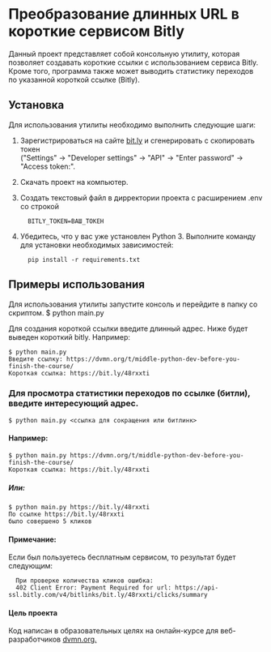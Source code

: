 # Преобразование длинных URL в короткие сервисом Bitly

Данный проект представляет собой консольную утилиту, которая позволяет создавать короткие ссылки с использованием сервиса Bitly. Кроме того, программа также может выводить статистику переходов по указанной короткой ссылке (Bitly).

## Установка

Для использования утилиты необходимо выполнить следующие шаги:

1. Зарегистрироваться на сайте [bit.ly](https://bit.ly) и сгенерировать с скопировать токен   
   ("Settings" -> "Developer settings" -> "API" -> "Enter password" -> "Access token:".
3. Скачать проект на компьютер.
4. Создать текстовый файл в дирректории проекта с расширением .env со строкой

         BITLY_TOKEN=ВАШ_ТОКЕН
5. Убедитесь, что у вас уже установлен Python 3. Выполните команду для установки необходимых зависимостей: 

         pip install -r requirements.txt

## Примеры использования

Для использования утилиты запустите консоль и перейдите в папку со скриптом.
  $ python main.py

Для создания короткой ссылки введите длинный адрес. Ниже будет выведен короткий bitly. Например:

    $ python main.py
    Введите ссылку: https://dvmn.org/t/middle-python-dev-before-you-finish-the-course/
    Короткая ссылка: https://bit.ly/48rxxti

### Для просмотра статистики переходов по ссылке (битли), введите интересующий адрес. 
    $ python main.py <ссылка для сокращения или битлинк>
#### Например:
    $ python main.py https://dvmn.org/t/middle-python-dev-before-you-finish-the-course/
    Короткая ссылка: https://bit.ly/48rxxti
##### Или:
    $ python main.py https://bit.ly/48rxxti
    По ссылке https://bit.ly/48rxxti
    было совершено 5 кликов
#### Примечание:
Если был пользуетесь бесплатным сервисом, то результат будет следующим:

      При проверке количества кликов ошибка:
      402 Client Error: Payment Required for url: https://api-ssl.bitly.com/v4/bitlinks/bit.ly/48rxxti/clicks/summary

#### Цель проекта
Код написан в образовательных целях на онлайн-курсе для веб-разработчиков [dvmn.org.](https://dvmn.org/)
